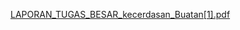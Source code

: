 [LAPORAN_TUGAS_BESAR_kecerdasan_Buatan[1].pdf](https://github.com/user-attachments/files/21003312/LAPORAN_TUGAS_BESAR_kecerdasan_Buatan.1.pdf) 
